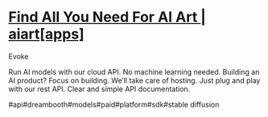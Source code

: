 # [Find All You Need For AI Art | aiart[apps]](https://aiartapps.com/)
Evoke

Run AI models with our cloud API. No machine learning needed. Building an AI product? Focus on building. We’ll take care of hosting. Just plug and play with our rest API. Clear and simple API documentation.

#api#dreambooth#models#paid#platform#sdk#stable diffusion